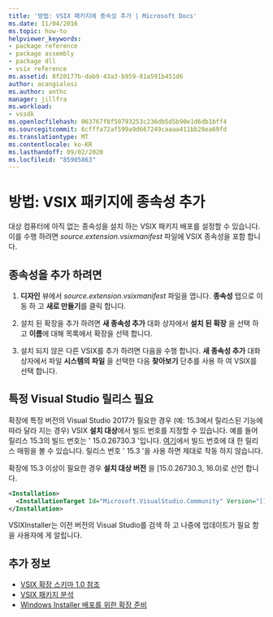 ```yaml
---
title: '방법: VSIX 패키지에 종속성 추가 | Microsoft Docs'
ms.date: 11/04/2016
ms.topic: how-to
helpviewer_keywords:
- package reference
- package assembly
- package dll
- vsix reference
ms.assetid: 8f20177b-dab9-43a3-b959-81a591b451d6
author: acangialosi
ms.author: anthc
manager: jillfra
ms.workload:
- vssdk
ms.openlocfilehash: 063767f8f50793253c236db5d5b90e1d6db1bff4
ms.sourcegitcommit: 6cfffa72af599a9d667249caaaa411bb28ea69fd
ms.translationtype: MT
ms.contentlocale: ko-KR
ms.lasthandoff: 09/02/2020
ms.locfileid: "85905863"
---
```

# <a name="how-to-add-a-dependency-to-a-vsix-package"></a>방법: VSIX 패키지에 종속성 추가

대상 컴퓨터에 아직 없는 종속성을 설치 하는 VSIX 패키지 배포를 설정할 수 있습니다. 이를 수행 하려면 *source.extension.vsixmanifest* 파일에 VSIX 종속성을 포함 합니다.

## <a name="to-add-a-dependency"></a>종속성을 추가 하려면

1. **디자인** 뷰에서 *source.extension.vsixmanifest* 파일을 엽니다. **종속성** 탭으로 이동 하 고 **새로 만들기**를 클릭 합니다.

2. 설치 된 확장을 추가 하려면 **새 종속성 추가** 대화 상자에서 **설치 된 확장** 을 선택 하 고 **이름**에 대해 목록에서 확장을 선택 합니다.

3. 설치 되지 않은 다른 VSIX를 추가 하려면 다음을 수행 합니다. **새 종속성 추가** 대화 상자에서 파일 **시스템의 파일** 을 선택한 다음 **찾아보기** 단추를 사용 하 여 VSIX를 선택 합니다.

## <a name="require-a-specific-visual-studio-release"></a>특정 Visual Studio 릴리스 필요

확장에 특정 버전의 Visual Studio 2017가 필요한 경우 (예: 15.3에서 릴리스된 기능에 따라 달라 지는 경우) VSIX **설치 대상**에서 빌드 번호를 지정할 수 있습니다. 예를 들어 릴리스 15.3의 빌드 번호는 ' 15.0.26730.3 '입니다. [여기](../install/visual-studio-build-numbers-and-release-dates.md)에서 빌드 번호에 대 한 릴리스 매핑을 볼 수 있습니다. 릴리스 번호 ' 15.3 '을 사용 하면 제대로 작동 하지 않습니다.

확장에 15.3 이상이 필요한 경우 **설치 대상 버전** 을 [15.0.26730.3, 16.0)로 선언 합니다.

```xml
<Installation>
  <InstallationTarget Id="Microsoft.VisualStudio.Community" Version="[15.0.26730.3, 16.0)" />
</Installation>
```

VSIXInstaller는 이전 버전의 Visual Studio를 검색 하 고 나중에 업데이트가 필요 함을 사용자에 게 알립니다.

## <a name="see-also"></a>추가 정보

- [VSIX 확장 스키마 1.0 참조](https://msdn.microsoft.com/library/76e410ec-b1fb-4652-ac98-4a4c52e09a2b)
- [VSIX 패키지 분석](../extensibility/anatomy-of-a-vsix-package.md)
- [Windows Installer 배포를 위한 확장 준비](../extensibility/preparing-extensions-for-windows-installer-deployment.md)
